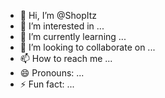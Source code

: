 - 👋 Hi, I’m @ShopItz
- 👀 I’m interested in ...
- 🌱 I’m currently learning ...
- 💞️ I’m looking to collaborate on ...
- 📫 How to reach me ...
- 😄 Pronouns: ...
- ⚡ Fun fact: ...

<!---
ShopItz/ShopItz is a ✨ special ✨ repository because its `README.md` (this file) appears on your GitHub profile.
You can click the Preview link to take a look at your changes.
--->
